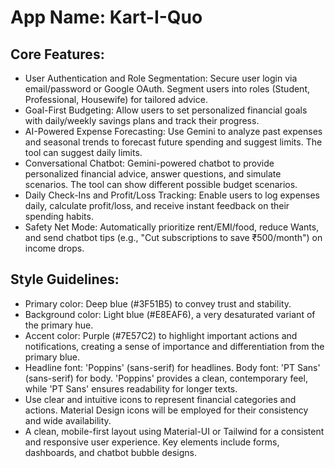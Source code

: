 # **App Name**: Kart-I-Quo

## Core Features:

- User Authentication and Role Segmentation: Secure user login via email/password or Google OAuth. Segment users into roles (Student, Professional, Housewife) for tailored advice.
- Goal-First Budgeting: Allow users to set personalized financial goals with daily/weekly savings plans and track their progress.
- AI-Powered Expense Forecasting: Use Gemini to analyze past expenses and seasonal trends to forecast future spending and suggest limits. The tool can suggest daily limits.
- Conversational Chatbot: Gemini-powered chatbot to provide personalized financial advice, answer questions, and simulate scenarios. The tool can show different possible budget scenarios.
- Daily Check-Ins and Profit/Loss Tracking: Enable users to log expenses daily, calculate profit/loss, and receive instant feedback on their spending habits.
- Safety Net Mode: Automatically prioritize rent/EMI/food, reduce Wants, and send chatbot tips (e.g., "Cut subscriptions to save ₹500/month") on income drops.

## Style Guidelines:

- Primary color: Deep blue (#3F51B5) to convey trust and stability.
- Background color: Light blue (#E8EAF6), a very desaturated variant of the primary hue.
- Accent color: Purple (#7E57C2) to highlight important actions and notifications, creating a sense of importance and differentiation from the primary blue.
- Headline font: 'Poppins' (sans-serif) for headlines. Body font: 'PT Sans' (sans-serif) for body. 'Poppins' provides a clean, contemporary feel, while 'PT Sans' ensures readability for longer texts.
- Use clear and intuitive icons to represent financial categories and actions. Material Design icons will be employed for their consistency and wide availability.
- A clean, mobile-first layout using Material-UI or Tailwind for a consistent and responsive user experience. Key elements include forms, dashboards, and chatbot bubble designs.